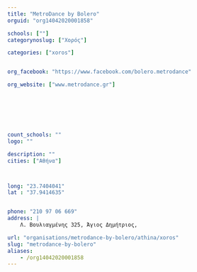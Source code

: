```yaml
---
title: "MetroDance by Bolero"
orguid: "org14042020001858"

schools: [""]
categorynoslug: ["Χορός"]

categories: ["xoros"]


org_facebook: "https://www.facebook.com/bolero.metrodance"

org_website: ["www.metrodance.gr"]







count_schools: ""
logo: ""

description: ""
cities: ["Αθήνα"]



long: "23.7404041"
lat : "37.9414635"


phone: "210 97 06 669"
address: |
    Λ. Βουλιαγμένης 325, Άγιος Δημήτριος,

url: "organisations/metrodance-by-bolero/athina/xoros"
slug: "metrodance-by-bolero"
aliases:
    - /org14042020001858
---
```



